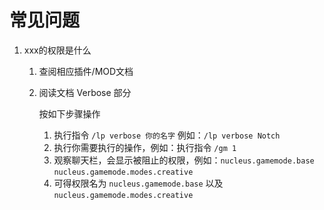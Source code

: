 # 常见问题

1. xxx的权限是什么
   1. 查阅相应插件/MOD文档
   2. 阅读文档 Verbose 部分

      按如下步骤操作

      1. 执行指令 `/lp verbose 你的名字` 例如：`/lp verbose Notch`
      2. 执行你需要执行的操作，例如：执行指令 `/gm 1`
      3. 观察聊天栏，会显示被阻止的权限，例如：`nucleus.gamemode.base` `nucleus.gamemode.modes.creative`
      4. 可得权限名为 `nucleus.gamemode.base` 以及 `nucleus.gamemode.modes.creative`



